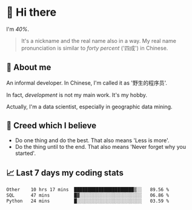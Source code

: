# 👋 Hi there

I'm *40%*.

> It's a nickname and the real name also in a way.
> My real name pronunciation is similar to *forty percent* ('四成') in Chinese.

## :speech_balloon: About me

An informal developer. In Chinese, I'm called it as '野生的程序员'.

In fact, _development_ is not my main work. It's my hobby.

Actually, I'm a data scientist, especially in geographic data mining.

## :see_no_evil: Creed which I believe

- Do one thing and do the best. That also means 'Less is more'.
- Do the thing until to the end. That also means 'Never forget why you started'.

## :chart_with_upwards_trend: Last 7 days my coding stats

<!--START_SECTION:waka-->

```txt
Other    10 hrs 17 mins  ██████████████████████▒░░   89.56 %
SQL      47 mins         █▓░░░░░░░░░░░░░░░░░░░░░░░   06.86 %
Python   24 mins         █░░░░░░░░░░░░░░░░░░░░░░░░   03.59 %
```

<!--END_SECTION:waka-->
